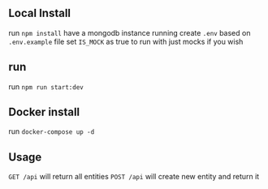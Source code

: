 ## Local Install
run `npm install`
have a mongodb instance running
create `.env` based on `.env.example` file 
set `IS_MOCK` as true to run with just mocks if you wish

## run
run `npm run start:dev`


## Docker install
run `docker-compose up -d`

## Usage

`GET /api` will return all entities
`POST /api` will create new entity and return it
